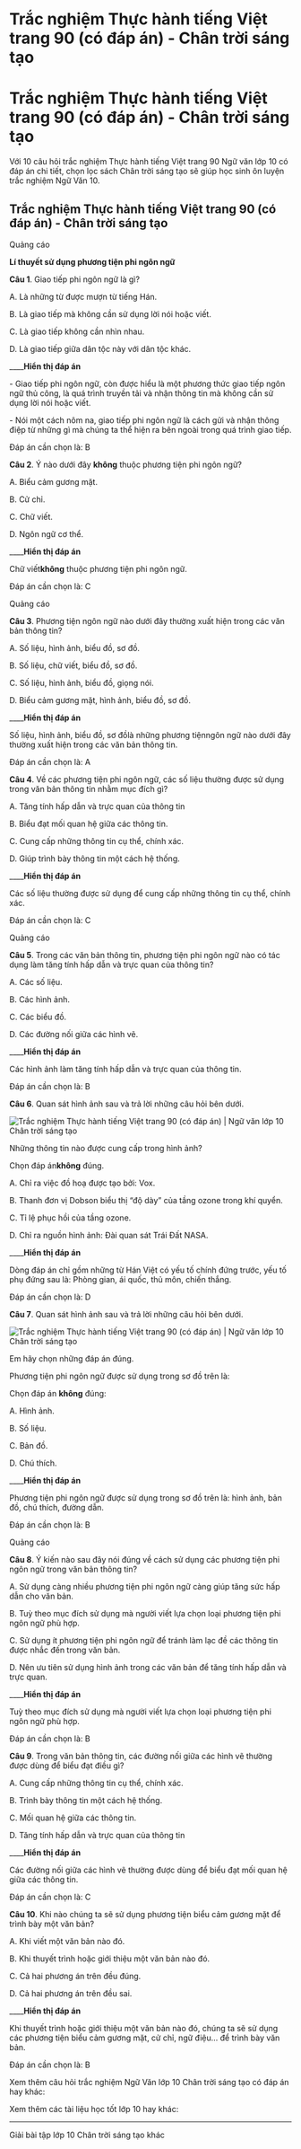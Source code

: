 # Trắc nghiệm Thực hành tiếng Việt trang 90 (có đáp án) - Chân trời sáng tạo

# Trắc nghiệm Thực hành tiếng Việt trang 90 (có đáp án) - Chân trời sáng tạo

Với 10 câu hỏi trắc nghiệm Thực hành tiếng Việt trang 90 Ngữ văn lớp 10 có đáp án chi tiết, chọn lọc sách Chân trời sáng tạo sẽ giúp học sinh ôn luyện trắc nghiệm Ngữ Văn 10.

## Trắc nghiệm Thực hành tiếng Việt trang 90 (có đáp án) - Chân trời sáng tạo

Quảng cáo

**Lí thuyết sử dụng phương tiện phi ngôn ngữ**

**Câu 1**. Giao tiếp phi ngôn ngữ là gì?

A. Là những từ được mượn từ tiếng Hán.

B. Là giao tiếp mà không cần sử dụng lời nói hoặc viết.

C. Là giao tiếp không cần nhìn nhau.

D. Là giao tiếp giữa dân tộc này với dân tộc khác.

____**Hiển thị đáp án**

\- Giao tiếp phi ngôn ngữ, còn được hiểu là một phương thức giao tiếp ngôn ngữ thủ công, là quá trình truyền tải và nhận thông tin mà không cần sử dụng lời nói hoặc viết.

\- Nói một cách nôm na, giao tiếp phi ngôn ngữ là cách gửi và nhận thông điệp từ những gì mà chúng ta thể hiện ra bên ngoài trong quá trình giao tiếp.

Đáp án cần chọn là: B

**Câu 2**. Ý nào dưới đây **không** thuộc phương tiện phi ngôn ngữ?

A. Biểu cảm gương mặt.

B. Cử chỉ.

C. Chữ viết.

D. Ngôn ngữ cơ thể.

____**Hiển thị đáp án**

Chữ viết**không** thuộc phương tiện phi ngôn ngữ.

Đáp án cần chọn là: C

Quảng cáo

**Câu 3**. Phương tiện ngôn ngữ nào dưới đây thường xuất hiện trong các văn bản thông tin?

A. Số liệu, hình ảnh, biểu đồ, sơ đồ.

B. Số liệu, chữ viết, biểu đồ, sơ đồ.

C. Số liệu, hình ảnh, biểu đồ, giọng nói.

D. Biểu cảm gương mặt, hình ảnh, biểu đồ, sơ đồ.

____**Hiển thị đáp án**

Số liệu, hình ảnh, biểu đồ, sơ đồlà những phương tiệnngôn ngữ nào dưới đây thường xuất hiện trong các văn bản thông tin.

Đáp án cần chọn là: A

**Câu 4**. Về các phương tiện phi ngôn ngữ, các số liệu thường được sử dụng trong văn bản thông tin nhằm mục đích gì?

A. Tăng tính hấp dẫn và trực quan của thông tin

B. Biểu đạt mối quan hệ giữa các thông tin.

C. Cung cấp những thông tin cụ thể, chính xác.

D. Giúp trình bày thông tin một cách hệ thống.

____**Hiển thị đáp án**

Các số liệu thường được sử dụng để cung cấp những thông tin cụ thể, chính xác.

Đáp án cần chọn là: C

Quảng cáo

**Câu 5**. Trong các văn bản thông tin, phương tiện phi ngôn ngữ nào có tác dụng làm tăng tính hấp dẫn và trực quan của thông tin?

A. Các số liệu.

B. Các hình ảnh. 

C. Các biểu đồ.

D. Các đường nối giữa các hình vẽ.

____**Hiển thị đáp án**

Các hình ảnh làm tăng tính hấp dẫn và trực quan của thông tin.

Đáp án cần chọn là: B

**Câu 6**. Quan sát hình ảnh sau và trả lời những câu hỏi bên dưới. 

![Trắc nghiệm Thực hành tiếng Việt trang 90 \(có đáp án\) | Ngữ văn lớp 10 Chân trời sáng tạo](https://vietjack.com/soan-van-lop-10-ct/images/trac-nghiem-thuc-hanh-tieng-viet-trang-90-231658.PNG)

Những thông tin nào được cung cấp trong hình ảnh?

Chọn đáp án**không** đúng.

A. Chỉ ra việc đồ hoạ được tạo bởi: Vox.

B. Thanh đơn vị Dobson biểu thị “độ dày” của tầng ozone trong khí quyển.

C. Tỉ lệ phục hồi của tầng ozone.

D. Chỉ ra nguồn hình ảnh: Đài quan sát Trái Đất NASA.

____**Hiển thị đáp án**

Dòng đáp án chỉ gồm những từ Hán Việt có yếu tố chính đứng trước, yếu tố phụ đứng sau là: Phòng gian, ái quốc, thủ môn, chiến thắng.

Đáp án cần chọn là: D

**Câu 7**. Quan sát hình ảnh sau và trả lời những câu hỏi bên dưới. 

![Trắc nghiệm Thực hành tiếng Việt trang 90 \(có đáp án\) | Ngữ văn lớp 10 Chân trời sáng tạo](https://vietjack.com/soan-van-lop-10-ct/images/trac-nghiem-thuc-hanh-tieng-viet-trang-90-231659.PNG)

Em hãy chọn những đáp án đúng. 

Phương tiện phi ngôn ngữ được sử dụng trong sơ đồ trên là:

Chọn đáp án **không** đúng:

A. Hình ảnh.

B. Số liệu.

C. Bản đồ.

D. Chú thích.

____**Hiển thị đáp án**

Phương tiện phi ngôn ngữ được sử dụng trong sơ đồ trên là: hình ảnh, bản đồ, chú thích, đường dẫn.

Đáp án cần chọn là: B

Quảng cáo

**Câu 8**. Ý kiến nào sau đây nói đúng về cách sử dụng các phương tiện phi ngôn ngữ trong văn bản thông tin?

A. Sử dụng càng nhiều phương tiện phi ngôn ngữ càng giúp tăng sức hấp dẫn cho văn bản.

B. Tuỳ theo mục đích sử dụng mà người viết lựa chọn loại phương tiện phi ngôn ngữ phù hợp.

C. Sử dụng ít phương tiện phi ngôn ngữ để tránh làm lạc đề các thông tin được nhắc đến trong văn bản.

D. Nên ưu tiên sử dụng hình ảnh trong các văn bản để tăng tính hấp dẫn và trực quan.

____**Hiển thị đáp án**

Tuỳ theo mục đích sử dụng mà người viết lựa chọn loại phương tiện phi ngôn ngữ phù hợp.

Đáp án cần chọn là: B

**Câu 9**. Trong văn bản thông tin, các đường nối giữa các hình vẽ thường được dùng để biểu đạt điều gì?

A. Cung cấp những thông tin cụ thể, chính xác.

B. Trình bày thông tin một cách hệ thống.

C. Mối quan hệ giữa các thông tin.

D. Tăng tính hấp dẫn và trực quan của thông tin

____**Hiển thị đáp án**

Các đường nối giữa các hình vẽ thường được dùng để biểu đạt mối quan hệ giữa các thông tin.

Đáp án cần chọn là: C

**Câu 10**. Khi nào chúng ta sẽ sử dụng phương tiện biểu cảm gương mặt để trình bày một văn bản?

A. Khi viết một văn bản nào đó.

B. Khi thuyết trình hoặc giới thiệu một văn bản nào đó.

C. Cả hai phương án trên đều đúng.

D. Cả hai phương án trên đều sai.

____**Hiển thị đáp án**

Khi thuyết trình hoặc giới thiệu một văn bản nào đó, chúng ta sẽ sử dụng các phương tiện biểu cảm gương mặt, cử chỉ, ngữ điệu… để trình bày văn bản.

Đáp án cần chọn là: B

Xem thêm câu hỏi trắc nghiệm Ngữ Văn lớp 10 Chân trời sáng tạo có đáp án hay khác:

Xem thêm các tài liệu học tốt lớp 10 hay khác:

* * *

Giải bài tập lớp 10 Chân trời sáng tạo khác
